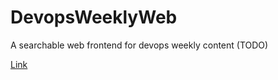 # DevopsWeeklyWeb
A searchable web frontend for devops weekly content (TODO)

[Link](https://github.com/garethr/devopsweekly)
